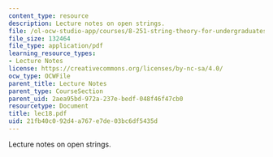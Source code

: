 ```yaml
---
content_type: resource
description: Lecture notes on open strings.
file: /ol-ocw-studio-app/courses/8-251-string-theory-for-undergraduates-spring-2007/21fb40c092d4a767e7de03bc6df5435d_lec18.pdf
file_size: 132464
file_type: application/pdf
learning_resource_types:
- Lecture Notes
license: https://creativecommons.org/licenses/by-nc-sa/4.0/
ocw_type: OCWFile
parent_title: Lecture Notes
parent_type: CourseSection
parent_uid: 2aea95bd-972a-237e-bedf-048f46f47cb0
resourcetype: Document
title: lec18.pdf
uid: 21fb40c0-92d4-a767-e7de-03bc6df5435d
---
```

Lecture notes on open strings.